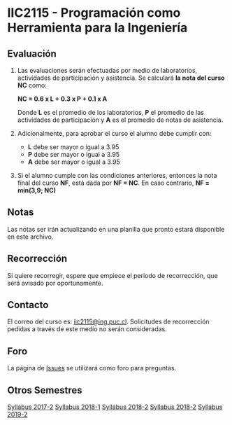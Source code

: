 
# IIC2115 - Programación como Herramienta para la Ingeniería


## Evaluación

1. Las evaluaciones serán efectuadas por medio de laboratorios, actividades de participación y asistencia. Se calculará **la nota del curso NC** como:

    **NC = 0.6 x L + 0.3 x P + 0.1 x A**

    Donde **L** es el promedio de los laboratorios, **P** el promedio de las actividades de participación y **A** es el promedio de notas de asistencia.

1.  Adicionalmente, para aprobar el curso el alumno debe cumplir con:
    - **L** debe ser mayor o igual a 3.95
    - **P** debe ser mayor o igual a 3.95
    - **A** debe ser mayor o igual a 3.95
1. Si el alumno cumple con las condiciones anteriores, entonces la nota final del curso **NF**, está dada por **NF = NC**. En caso contrario, **NF = min(3,9; NC)**

## Notas
Las notas ser irán actualizando en una planilla que pronto estará disponible en este archivo.

## Recorrección

Si quiere recorregir, espere que empiece el periodo de recorrección, que será avisado por oportunamente. <!---Solo puede mandar a recorregir por [este form](https://goo.gl/forms/31MDLa2AGLoMAHI62). No se aceptarán mail para solicitar recorrección. -->

## Contacto

El correo del curso es: iic2115@ing.puc.cl. Solicitudes de recorrección pedidas a través de este medio no serán consideradas.

## Foro

La página de [Issues](../../issues) se utilizará como foro para preguntas.

## Otros Semestres

[Syllabus 2017-2](https://github.com/IIC2115/Syllabus-2017-2)
[Syllabus 2018-1](https://github.com/IIC2115/Syllabus-2018-1)
[Syllabus 2018-2](https://github.com/IIC2115/Syllabus-2018-2)
[Syllabus 2018-2](https://github.com/IIC2115/Syllabus-2019-1)
[Syllabus 2019-2](https://github.com/IIC2115/Syllabus-2019-2)
